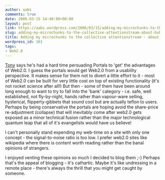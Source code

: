 ```yaml
---
author: aabs
comments: true
date: 2006-03-15 14:40:00+00:00
layout: post
link: https://aabs.wordpress.com/2006/03/15/adding-my-microchunks-to-the-collective-attentionstream-about-bubbles-2/
slug: adding-my-microchunks-to-the-collective-attentionstream-about-bubbles-2
title: Adding my microchunks to the collective attentionstream - about bubbles.
wordpress_id: 161
tags:
- Web2.0
---
```


[Tony](http://olddogsnewtrick.blogspot.com) says he's had a hard time persuading Portals to 'get' the advantages of Web2.0. I guess the portals would get Web2.0 from a usability perspective. It makes sense for them not to divert a little effort to it - most of Web2.0 can be built for very little cost on top of existing functionality (it's not rocket science after all!) But then - some of them have been around long enough to want to try to fall into the 'bank' category - i.e. safe, well established, not fly-by-night, hands rather than vapour-ware selling, hysterical, flipperty-gibbets that sound cool but are actually teflon to users. Perhaps by being conservative the portals are hoping avoid the share-price re-adjustment (collapse) that will inevitably come after web2.0 gets exposed as a minor technical fusion rather than the major technological quantum leap that all of it's evangelists would have us believe!

I can't personally stand expending my web-time on a site with only one concept - the signal-to-noise ratio is too low. I prefer web2.0 sites like wikipedia where there is content worth reading rather than the banal opinions of strangers.

I enjoyed venting these opinions so much I decided to blog them ;-) Perhaps that's the appeal of blogging - it's cathartic. Maybe it's like undressing in a remote place - there's always the thrill that you might get caught by someone.
